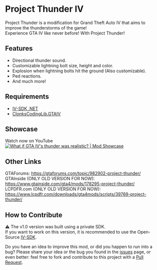 # Project Thunder IV
Project Thunder is a modification for Grand Theft Auto IV that aims to improve the thunderstorms of the game!  
Experience GTA IV like never before! With Project Thunder!

## Features
- Directional thunder sound.  
- Customizable lightning bolt size, height and color.  
- Explosion when lightning bolts hit the ground (Also customizable).
- Ped reactions.
- And much more!  

## Requirements
- [IV-SDK .NET](https://github.com/ClonkAndre/IV-SDK-DotNet)
- [ClonksCodingLib.GTAIV](https://github.com/ClonkAndre/ClonksCodingLib.GTAIV)

## Showcase
Watch now on YouTube  
[![What if GTA IV's thunder was realistic? | Mod Showcase](https://img.youtube.com/vi/Jgt9TXZT69U/0.jpg)](https://www.youtube.com/watch?v=Jgt9TXZT69U)

## Other Links
GTAForums: https://gtaforums.com/topic/982902-project-thunder/  
GTAInside (ONLY OLD VERSION FOR NOW): https://www.gtainside.com/gta4/mods/178295-project-thunder/  
LCPDFR.com (ONLY OLD VERSION FOR NOW): https://www.lcpdfr.com/downloads/gta4mods/scripts/39769-project-thunder/  

## How to Contribute
⚠ The v1.0 version was built using a private SDK.  
If you want to work on this version, it is recommended to use the Open-Source [IV-SDK](https://github.com/Zolika1351/iv-sdk).  
  
Do you have an idea to improve this mod, or did you happen to run into a bug? Please share your idea or the bug you found in the [issues](https://github.com/ClonkAndre/ProjectThunderIV/issues) page, or even better: feel free to fork and contribute to this project with a [Pull Request](https://github.com/ClonkAndre/ProjectThunderIV/pulls).
